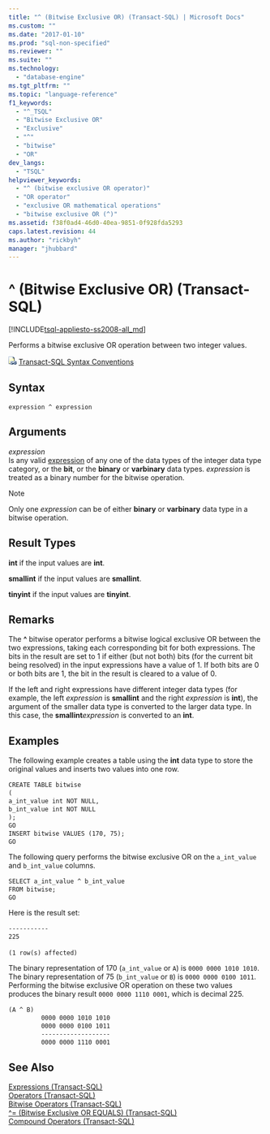 ```yaml
---
title: "^ (Bitwise Exclusive OR) (Transact-SQL) | Microsoft Docs"
ms.custom: ""
ms.date: "2017-01-10"
ms.prod: "sql-non-specified"
ms.reviewer: ""
ms.suite: ""
ms.technology: 
  - "database-engine"
ms.tgt_pltfrm: ""
ms.topic: "language-reference"
f1_keywords: 
  - "^_TSQL"
  - "Bitwise Exclusive OR"
  - "Exclusive"
  - "^"
  - "bitwise"
  - "OR"
dev_langs: 
  - "TSQL"
helpviewer_keywords: 
  - "^ (bitwise exclusive OR operator)"
  - "OR operator"
  - "exclusive OR mathematical operations"
  - "bitwise exclusive OR (^)"
ms.assetid: f38f0ad4-46d0-40ea-9851-0f928fda5293
caps.latest.revision: 44
ms.author: "rickbyh"
manager: "jhubbard"
---
```

# ^ (Bitwise Exclusive OR) (Transact-SQL)
[!INCLUDE[tsql-appliesto-ss2008-all_md](../../database-engine/configure/windows/includes/tsql-appliesto-ss2008-all-md.md)]

  Performs a bitwise exclusive OR operation between two integer values.  
  
 ![Topic link icon](../../database-engine/configure/windows/media/topic-link.gif "Topic link icon") [Transact-SQL Syntax Conventions](../../t-sql/language-elements/transact-sql-syntax-conventions-transact-sql.md)  
  
## Syntax  
  
```  
expression ^ expression  
```  
  
## Arguments  
 *expression*  
 Is any valid [expression](../../t-sql/language-elements/expressions-transact-sql.md) of any one of the data types of the integer data type category, or the **bit**, or the **binary** or **varbinary** data types. *expression* is treated as a binary number for the bitwise operation.  
  
> [!NOTE]  
>  Only one *expression* can be of either **binary** or **varbinary** data type in a bitwise operation.  
  
## Result Types  
 **int** if the input values are **int**.  
  
 **smallint** if the input values are **smallint**.  
  
 **tinyint** if the input values are **tinyint**.  
  
## Remarks  
 The **^** bitwise operator performs a bitwise logical exclusive OR between the two expressions, taking each corresponding bit for both expressions. The bits in the result are set to 1 if either (but not both) bits (for the current bit being resolved) in the input expressions have a value of 1. If both bits are 0 or both bits are 1, the bit in the result is cleared to a value of 0.  
  
 If the left and right expressions have different integer data types (for example, the left *expression* is **smallint** and the right *expression* is **int**), the argument of the smaller data type is converted to the larger data type. In this case, the **smallint***expression* is converted to an **int**.  
  
## Examples  
 The following example creates a table using the **int** data type to store the original values and inserts two values into one row.  
  
```  
CREATE TABLE bitwise  
(   
a_int_value int NOT NULL,  
b_int_value int NOT NULL  
);  
GO  
INSERT bitwise VALUES (170, 75);  
GO  
```  
  
 The following query performs the bitwise exclusive OR on the `a_int_value` and `b_int_value` columns.  
  
```  
SELECT a_int_value ^ b_int_value  
FROM bitwise;  
GO  
```  
  
 Here is the result set:  
  
```  
-----------   
225           
  
(1 row(s) affected)  
```  
  
 The binary representation of 170 (`a_int_value` or `A`) is `0000 0000 1010 1010`. The binary representation of 75 (`b_int_value` or `B`) is `0000 0000 0100 1011`. Performing the bitwise exclusive OR operation on these two values produces the binary result `0000 0000 1110 0001`, which is decimal 225.  
  
```  
(A ^ B)     
         0000 0000 1010 1010  
         0000 0000 0100 1011  
         -------------------  
         0000 0000 1110 0001  
```  
  

  
## See Also  
 [Expressions &#40;Transact-SQL&#41;](../../t-sql/language-elements/expressions-transact-sql.md)   
 [Operators &#40;Transact-SQL&#41;](../../t-sql/language-elements/operators-transact-sql.md)   
 [Bitwise Operators &#40;Transact-SQL&#41;](../../t-sql/language-elements/bitwise-operators-transact-sql.md)   
 [^= &#40;Bitwise Exclusive OR EQUALS&#41; &#40;Transact-SQL&#41;](../../t-sql/language-elements/bitwise-exclusive-or-equals-transact-sql.md)   
 [Compound Operators &#40;Transact-SQL&#41;](../../t-sql/language-elements/compound-operators-transact-sql.md)  
  
  

